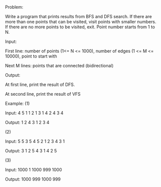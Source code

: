Problem:

Write a program that prints results from BFS and DFS search. If there are more than one points that can be visited, visit points with smaller numbers. If there are no more points to be visited, exit. Point number starts from 1 to N.

Input:

First line: number of points (1<= N <= 1000), number of edges (1 <= M <= 10000), point to start with

Next M lines: points that are connected (bidirectional)

Output:

At first line, print the result of DFS.

At second line, print the result of VFS

Example:
(1)

Input:
4 5 1
1 2
1 3
1 4
2 4
3 4

Output:
1 2 4 3
1 2 3 4

(2)

Input:
5 5 3
5 4
5 2
1 2
3 4
3 1

Output:
3 1 2 5 4
3 1 4 2 5

(3)

Input: 
1000 1 1000
999 1000

Output:
1000 999
1000 999



